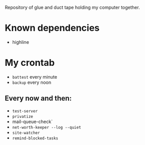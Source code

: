 Repository of glue and duct tape holding my computer together.

# Known dependencies
* highline

# My crontab
* `battest` every minute
* `backup` every noon

## Every now and then:
* `test-server`
* `privatize`
* mail-queue-check`
* `net-worth-keeper --log --quiet`
* `site-watcher`
* `remind-blocked-tasks`

